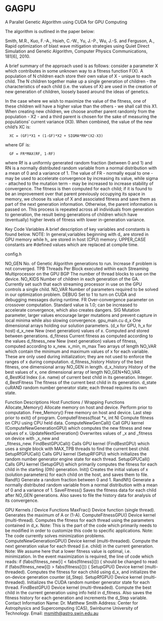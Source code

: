 # GAGPU
A Parallel Genetic Algorithm using CUDA for GPU Computing

The algorithm is outlined in the paper below:

Smith, M.R., Kuo, F.-A., Hsieh, C.-W., Yu, J.-P., Wu, J.-S. and Ferguson, A., Rapid optimization of blast wave mitigation strategies using Quiet Direct Simulation and Genetic Algorithm, Computer Physics Communications, 181[6], 2010.

A brief summary of the approach used is as follows: consider a parameter X which contributes in some unknown way to a fitness function F(X). A population of N children each store their own value of X - unique to each child. The N children together make up a single generation of children - the characteristics of each child (i.e. the values of X) are used in the creation of new generation of children, loosely based around the ideas of genetics.

In the case where we wish to maximize the value of the fitness, one of these children will have a higher value than the others - we shall call this X1. When creating new children, we choose another parent randomly from the population - X2 - and a third parent is chosen for the sake of measuring the populations’ current variance (X3). When combined, the value of the new child’s XC is:

      XC = (GF)*X1 + (1-GF)*X2 + SIGMA*RN*(X2-X3)
      
where GF is:

      GF = FR*MAX(RF, 1-RF)
      
where Rf is a uniformly generated random fraction (between 0 and 1) and RN is a normally distributed random variable from a normal distribution with a mean of 0 and a variance of 1. The value of FR - normally equal to one - may be used to accelerate convergence by increasing its value, while sigma - attached to the mutation term - may be increased to increase stability of convergence.
The fitness is then computed for each child; if it is found to be an improvement over that parent previously occupying its space in memory, we choose its value of X and associated fitness and save them as part of the next generation information. Otherwise, the parent information is passed on. This process is repeated across all individuals from generation to generation, the result being generations of children which have (eventually) higher levels of fitness with lower in-generation variance.

Key Code Variables
A brief description of key variables and constants is found below. NOTE: In general,variables beginning with d_ are stored in GPU memory while h_ are stored in host (CPU) memory. UPPER_CASE constants are #defined values which are replaced at compile time.

config.h

NO_GEN	No. of Genetic Algorithm generations to run. Increase if problem is not converged.
TPB		Threads Per Block executed within each Streaming Multiprocessor on the GPU
BGP		The number of thread blocks to use on the device. 
NO_KIDS	Number of children in each generation of the GA. Currently set such that each 
streaming processor in use on the GPU controls a single child.
NO_VAR	Number of parameters required to be solved in our optimization problem.
DEBUG	Set to 1 to turn on CUDA and debugging messages during runtime.
FR	Over-convergence parameter on crossover computation. Standard value is 1.0; can be increased to accelerate convergence, which also creates dangers.
SIG	Mutation parameter, larger values encourage larger mutations and prevent capture in local minima while also slowing convergence. 
gpu_main.cu
d_x	One dimensional arrays holding our solution parameters. (d_x for GPU, h_x for host)
d_x_new	New (next generation) values of x. Computed and stored between generations.
d_fitness	Current fitness as computed according to the values 
d_fitness_new	New (next generation) values of fitness, computed according to x_new.
x_min, m_max	Two arrays of length NO_VAR which contain the minimum and maximum values of x for each variable. These are only used during initialization; they are not used to enforce the ranges of x during computation.
d_fitness_history		History of the best fitness, one dimensional array NO_GEN in length.
d_x_history	History of the best values of x, one dimensional array of length NO_GEN*NO_VAR.
d_BestKid	Index (i.e. name) of current best child in its generation. Integer.
d_BestFitness	The fitness of the current best child in its generation.
d_state	cuRAND random number generator state; each thread requires its own state.

Function Descriptions
Host Functions / Wrapping Functions
Allocate_Memory()	Allocate memory on host and device. Perform prior to computation.
Free_Memory()		Free memory on host and device. Last step prior to exit() of program.
ComputeFitness(float *x, int N)	Compute fitness on CPU using CPU held data.
ComputeNewGenCall()		Call GPU kernel (ComputeNewGenerationGPU) which computes the 
              new fitness and new values of x.
UpdateNextGeneration()	Overwrites values of _x and _fitness on device with _x_new and  
              _fitness_new.
FindBestGPUCall()		Calls GPU kernel (FindBestGPU) which uses a single block with 
              MAX_TPB threads to find the current best child.
SetupRfGPUCall()		Calls GPU kernel (SetupRFGPU) which initializes the random number 
              generator engine state for each thread. 
SetupGPUCall()		Calls GPU kernel (SetupGPU)  which primarily computes the fitness 
              for each child in the starting (0th) generation.
Init()		Creates the initial values of x (solution parameters) for each child on 
              the host, and saves them to file.
Randf()	Generate a random fraction between 0 and 1. 
RandNf()	Generate a normally distributed random variable from a normal distribution with a mean of 0 and a variance of 1.
SaveFitness()	Saves the fitness data for each child after NO_GEN generations. Also saves to file the history data for analysis of its convergence.

GPU Kernels / Device Functions
MaxFrac()	Device function (single thread). Generates the maximum of A or (1-A). 
ComputeFitnessGPU()	Device kernel (multi-thread). Computes the fitness for each thread using the parameters contained in d_x.
	Note: This is the part of the code which primarily needs to be modified in order to customize this code to specific applications. 
	Note: The code currently solves minimization problems.
ComputeNewGenerationGPU()	Device kernel (multi-threaded). Compute the next generation value for each thread (i.e. child) in the current generation.
	Note: We assume here that a lower fitness value is optimal, i.e. minimization. In the event maximization is required, the line of code which reads:
		if (fabs(fitness_new[i] < fabs(fitness[i])) {
	should be changed to read:
		if (fabs(fitness_new[i]) > fabs(fitness[i])) {
SetupGPU()		Device kernel (multi-threaded). Computes the fitness for each child using 
 			d_x,  and initializes the on-device generation counter (d_Step).
SetupRfGPU()	Device kernel (multi-threaded). Initializes the CUDA random number generator state for each thread.
FindBestGPU()	Device kernel (multi-threaded). Compute the best child in the current generation using info held in d_fitness. Also saves the fitness history for each generation and increments the d_Step variable.
Contact Information
Name: Dr. Matthew Smith
Address: Center for Astrophysics and Supercomputing (CAS), Swinburne University of Technology.
Email: msmith@astro.swin.edu.au




